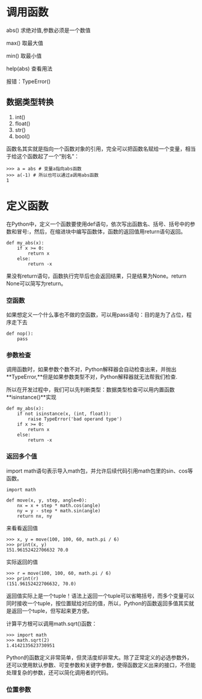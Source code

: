 # 调用函数

abs\(\)  求绝对值,参数必须是一个数值

max\(\)  取最大值

min\(\)   取最小值

help\(abs\)  查看用法

报错：TypeError\(\)

## 数据类型转换

1. int\(\)
2. float\(\)
3. str\(\)
4. bool\(\)

函数名其实就是指向一个函数对象的引用，完全可以把函数名赋给一个变量，相当于给这个函数起了一个“别名”：

```
>>> a = abs # 变量a指向abs函数
>>> a(-1) # 所以也可以通过a调用abs函数
1
```

# 定义函数

在Python中，定义一个函数要使用def语句，依次写出函数名、括号、括号中的参数和冒号:，然后，在缩进块中编写函数体，函数的返回值用return语句返回。

```
def my_abs(x):
    if x >= 0:
        return x
    else:
        return -x
```

果没有return语句，函数执行完毕后也会返回结果，只是结果为None。return None可以简写为return。

### 空函数

如果想定义一个什么事也不做的空函数，可以用pass语句：目的是为了占位，程序走下去

```
def nop():
    pass
```

### 参数检查

调用函数时，如果参数个数不对，Python解释器会自动检查出来，并抛出**TypeError,**但是如果参数类型不对，Python解释器就无法帮我们检查.

所以在开发过程中，我们可以先判断类型：数据类型检查可以用内置函数**isinstance\(\)**实现

```
def my_abs(x):
    if not isinstance(x, (int, float)):
        raise TypeError('bad operand type')
    if x >= 0:
        return x
    else:
        return -x
```

### 返回多个值

import math语句表示导入math包，并允许后续代码引用math包里的sin、cos等函数。

```
import math

def move(x, y, step, angle=0):
    nx = x + step * math.cos(angle)
    ny = y - step * math.sin(angle)
    return nx, ny
```

来看看返回值

```
>>> x, y = move(100, 100, 60, math.pi / 6)
>>> print(x, y)
151.96152422706632 70.0
```

实际返回的值

```
>>> r = move(100, 100, 60, math.pi / 6)
>>> print(r)
(151.96152422706632, 70.0)
```

返回值实际上是一个tuple！语法上返回一个tuple可以省略括号，而多个变量可以同时接收一个tuple，按位置赋给对应的值，所以，Python的函数返回多值其实就是返回一个tuple，但写起来更方便。

计算平方根可以调用math.sqrt\(\)函数：

```
>>> import math
>>> math.sqrt(2)
1.4142135623730951
```





Python的函数定义非常简单，但灵活度却非常大。除了正常定义的必选参数外，还可以使用默认参数、可变参数和关键字参数，使得函数定义出来的接口，不但能处理复杂的参数，还可以简化调用者的代码。

### 位置参数





